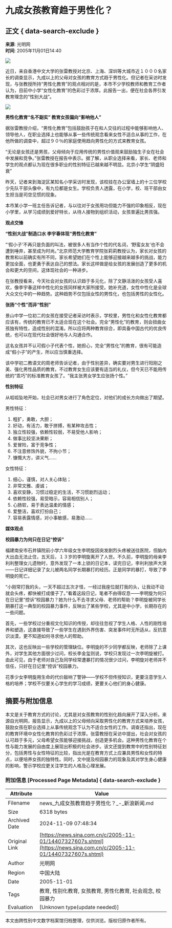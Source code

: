 # 九成女孩教育趋于男性化？

## 正文 { data-search-exclude }


**来源**: 光明网  
**时间**: 2005年11月01日14:40  

![](http://image2.sina.com.cn/c.gif)

近日，来自香港中文大学的张雷教授对北京、上海、深圳等大城市近１０００名家长的调查显示，九成以上的父母对女孩的教育方式趋于男性化。但记者在采访时发现，与张教授所持“男性化教育”的观点相对的是，本市不少学校教师和教育工作者认为，目前中小学“女性化教育”的色彩过于浓厚。此报告一出，便在社会各界引发教育理念的“性别大战”。

![](http://image2.sina.com.cn/dy/images/xfrd_04.gif)

**男性化教育“名不副实” 教育女孩偏向“影响他人”**

据张雷教授介绍，“男性化教育”包括鼓励孩子在和人交往的过程中能够影响他人、领导他人，在职业选择上也能够从事一些传统观念看来女性不适合从事的工作，在他所做的调查中，超过９０％的家庭使用趋向男性化的方式来教育女孩。

“无论是女孩还是男孩，父母倾向于应用传统的男性价值观来鼓励独生子女在社会中发展和竞争。”张雷教授在报告中表示。据了解，从职业选择来看，家长、老师和学生的观点都认为现在很多职业的性别特征已越来越不明显。北京小学生“阴盛阳衰”

昨天，记者来到海淀区某知名小学采访时发现，该校挂在办公室墙上的十三位学校少先队干部头像中，有九位都是女生。学校负责人透露，在小学，校、班干部由女生担当是司空见惯的现象。

本市某小学一班主任告诉记者，与以往对于女孩用功但能力不强的印象相反，现在小学里，从学习成绩到爱好特长，从待人接物到组织活动，女孩普遍比男孩强。

**观点交锋**

**“性别大战”制造口水 李宇春体现“男性化教育”**

“‘假小子’不再只是负面的叫法，被很多人有当作个性的代名词，‘野蛮女友’也不会遭到唾弃，甚至成为时尚。”北京师范大学教育学院张莉莉教授认为，家长对女孩的教育和以前确实有所不同，家长希望她们在个性上能够迎接越来越多的挑战，能力更加全面，也更勇于表达自己的想法。家长这样做是给女孩的发展创造了更多的机会和更大的空间，这体现社会的一种进步。

在张教授看来，今天社会对女孩的认识趋于多元化，除了文静活泼的女孩受人喜欢，像李宇春这样中性化的女孩同样被大家所接受。她补充道，女性中性化是全球大众文化中的一种趋势。这种趋势不仅包括女性的男性化，也包括男性的女性化。

**张扬“个性”而非“性别”**

景山中学一位初二的女孩在接受记者采访时表示，学校里，男性化和女性化教育都应该有，传统的教育已不太适合现在这个社会。完全“男性化”的教育，则会扭曲女孩独有特性，造成性别的混淆。所以应将两种教育综合，即具备中国古代的优良传统，也可以在现代社会很好地与人沟通合作。

这名女孩并不认可假小子代表个性，她担心，完全“男性化”的教育，很有可能造成“假小子”的产生，所以应当慎重选择。

该中学初二教语文的周老师告诉记者，由于性别差异，确实要对男生进行阳刚之美、强化男性品质的教育。不过教育女生应该要有适当的礼仪，但今天已不能用传统的“乖巧”的标准教育女孩了。“我主张男女学生应张扬个性。”

**性别特征**

从呱呱坠地开始，社会已对男女进行了角色定位，对他们的成长方向做出了期望。

男性特征：

1. 粗犷，勇敢，大胆；
2. 好动，有活力，敢于拼搏，有某种攻击性；
3. 独立性较强，依赖性较弱，不易受他人影响；
4. 做事比较坚决果断；
5. 爱冒险，富于竞争性；
6. 不注意修饰外貌，不拘小节；
7. 慷慨大方，讲义气……

女性特征：

1. 细心，谨慎，对人关心体贴；
2. 非常文雅、虔诚；
3. 喜欢安静，习惯过稳定的生活，不习惯剧烈运动；
4. 依赖性较强，易受暗示，容易相信别人；
5. 心肠软，易于表达温柔的情感；
6. 爱整洁，喜欢打扮自己；
7. 容易表露情感，对小事敏感，易激动……

**媒体观点**

**校园暴力为何只在日记“控诉”**

福建南安市石井镇院前小学六年级女生李明旋因突发剧烈头疼被送往医院，但脑内大出血无法止住，五天后，１３岁的李明旋离开了人世。不久前，李明旋的母亲李利利整理女儿遗物时，意外发现了一本上锁的日记本，读完日记，李利利放声大哭——日记详细记录了女儿被两名同学长期暴打的经历。正是同学的暴打，导致了李明旋的死亡。

“小刚常打我的头，一天不超过五次才怪，一经过我座位就打我的头，让我动不动就会头疼，都快被打成傻子了。”看着这段日记，笔者不由得叹息——李明旋为何只在日记里“控诉”校园暴力？她为什么不去寻求父母、老师的帮助？李明旋被同学长期暴打这一典型的校园暴力事件，反映出了某些学校，尤其是中小学，长期存在的一些问题。

首先，一些学校过分重视文化知识的传授，却往往忽视了学生人格、人性的刚性培养和塑造，这直接导致了一些学生在遇到外界伤害、突发事件时无所适从，反抗意识淡漠，更不知道如何寻求他人的帮助。

其次，这也反映出一些学校的管理缺位。李明旋的不少同学都反映，老师除了上课外，对学生其他方面很少过问，校长李金玺则说，学校只发现过一次李明旋被打。由此可见，由于老师对自己及同学经常遭暴打的情况很少过问，李明旋对老师并不信任，只好在日记里“控诉”校园暴力。

花季少女李明旋用生命的代价敲响了警钟——学校不但传授知识，更要注意学生人格的培养；学校不仅要关心学生的学习成绩，更要关心他们的身心健康。

## 摘要与附加信息

<!-- tcd_abstract -->
本文是关于教育方式的讨论，尤其是对女孩教育的性别化趋向展开了深入分析。来源自光明网，报告显示，九成以上的父母倾向采取男性化的教育方式来培养女孩，鼓励女孩在职业选择上从事传统观念下认为不适合女性的工作。调查还指出，现在的教育环境中女性化教育的色彩过于浓厚。张雷教授在采访中提出，社会对女孩的认可趋于多元，父母希望女孩能够迎接挑战，创造更多机会。这种男性化教育在个性与能力发展的自由度上展现出积极的社会进步。该文还提到教育中的性别特征划分，包括男性与女性特征的比较，指出光是在教育方式上应兼具男性和女性的特点，以便培养女孩的独特性。同时，文中提及校园暴力的现象及其对学生身心健康的影响，警示学校应更关注学生的人格及心理发展。
<!-- tcd_abstract_end -->

### 附加信息 [Processed Page Metadata] { data-search-exclude }

| Attribute       | Value                                  |
|-----------------|----------------------------------------|
| Filename        | news_九成女孩教育趋于男性化？_-_新浪新闻.md                             |
| Size            | 6318 bytes                           |
| Archived Date   | 2024-11-09 07:48:34                             |
| Original Link   | [https://news.sina.com.cn/c/2005-11-01/14407327607s.shtml](https://news.sina.com.cn/c/2005-11-01/14407327607s.shtml)                       |
| Author          | 光明网                               |
| Region          | 中国大陆                               |
| Date            | 2005-11-01                                 |
| Tags            | 教育, 性别化教育, 女孩教育, 男性化教育, 社会观念, 校园暴力                                 |
| Evaluation            | [Unknown type(update needed)]                                 |
<!-- tcd_table_end -->

本文由跨性别中文数字档案馆归档整理，仅供浏览。版权归原作者所有。
